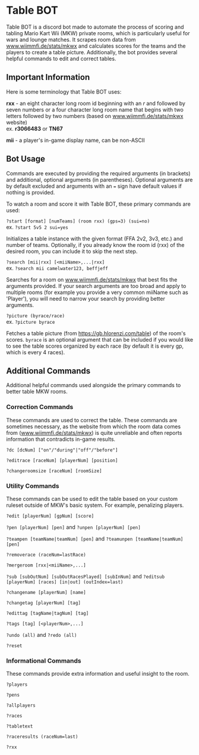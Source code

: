 # Table BOT

Table BOT is a discord bot made to automate the process of scoring and tabling Mario Kart Wii (MKW) private rooms, which is particularly useful for wars and lounge matches. It scrapes room data from www.wiimmfi.de/stats/mkwx and calculates scores for the teams and the players to create a table picture. Additionally, the bot provides several helpful commands to edit and correct tables.

## Important Information

Here is some terminology that Table BOT uses:

**rxx** - an eight character long room id beginning with an *r* and followed by seven numbers or a four character long room name that begins with two letters followed by two numbers (based on www.wiimmfi.de/stats/mkwx website)\
ex. **r3066483** or **TN67**

**mii** - a player's in-game display name, can be non-ASCII

## Bot Usage

Commands are executed by providing the required arguments (in brackets) and additional, optional arguments (in parentheses). Optional arguments are by default excluded and arguments with an `=` sign have default values if nothing is provided.

To watch a room and score it with Table BOT, these primary commands are used:

`?start [format] [numTeams] (room rxx) (gps=3) (sui=no)`\
ex. `?start 5v5 2 sui=yes`

Initializes a table instance with the given format (FFA 2v2, 3v3, etc.) and number of teams. Optionally, if you already know the room id (rxx) of the desired room, you can include it to skip the next step.

`?search [mii|rxx] [<miiName>,...|rxx]`\
ex. `?search mii camelwater123, beffjeff`

Searches for a room on www.wiimmfi.de/stats/mkwx that best fits the arguments provided. If your search arguments are too broad and apply to multiple rooms (for example you provide a very common miiName such as 'Player'), you will need to narrow your search by providing better arguments. 

`?picture (byrace/race)`\
ex. `?picture byrace`

Fetches a table picture (from https://gb.hlorenzi.com/table) of the room's scores. `byrace` is an optional argument that can be included if you would like to see the table scores organized by each race (by default it is every gp, which is every 4 races).

## Additional Commands

Additional helpful commands used alongside the primary commands to better table MKW rooms. 

### Correction Commands

These commands are used to correct the table. These commands are sometimes necessary, as the website from which the room data comes from (www.wiimmfi.de/stats/mkwx) is quite unreliable and often reports information that contradicts in-game results.

`?dc [dcNum] ["on"/"during"|"off"/"before"]`

`?editrace [raceNum] [playerNum] [position]`

`?changeroomsize [raceNum] [roomSize]`

### Utility Commands

These commands can be used to edit the table based on your custom ruleset outside of MKW's basic system. For example, penalizing players.

`?edit [playerNum] [gpNum] [score]`

`?pen [playerNum] [pen]` and `?unpen [playerNum] [pen]`

`?teampen [teamName|teamNum] [pen]` and `?teamunpen [teamName|teamNum] [pen]`

`?removerace (raceNum=lastRace)`

`?mergeroom [rxx|<miiName>,...]`

`?sub [subOutNum] [subOutRacesPlayed] [subInNum]` and `?editsub [playerNum] [races] [in|out] (outIndex=last)`

`?changename [playerNum] [name]`

`?changetag [playerNum] [tag]`

`?edittag [tagName|tagNum] [tag]`

`?tags [tag] [<playerNum>,...]`

`?undo (all)` and `?redo (all)`

`?reset`

### Informational Commands

These commands provide extra information and useful insight to the room.

`?players`

`?pens`

`?allplayers`

`?races`

`?tabletext`

`?raceresults (raceNum=last)`

`?rxx`
